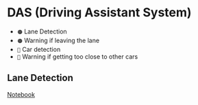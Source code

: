 # DAS (Driving Assistant System)

- `🟠` Lane Detection 
- `🟠` Warning if leaving the lane 
- `🔴` Car detection 
- `🔴` Warning if getting too close to other cars 


## Lane Detection 

[Notebook](./Lane_Detection/lane_detection.ipynb)